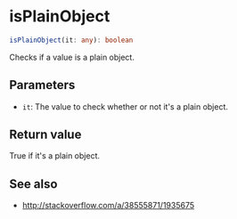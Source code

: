 # isPlainObject

```ts
isPlainObject(it: any): boolean
```

Checks if a value is a plain object.

## Parameters

* `it`: The value to check whether or not it's a plain object.

## Return value

True if it's a plain object.

## See also

* http://stackoverflow.com/a/38555871/1935675
